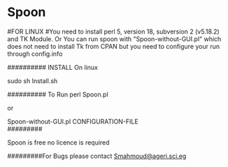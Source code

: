 # Spoon
#FOR LINUX
#You need to install perl 5, version 18, subversion 2 (v5.18.2) and TK Module. Or You can run spoon with "Spoon-without-GUI.pl" which does not need to install Tk from CPAN but you need to configure your run through config.info

########## INSTALL On linux

sudo sh Install.sh 

########## To Run
perl Spoon.pl

or

Spoon-without-GUI.pl  CONFIGURATION-FILE  
#########

Spoon is free no licence is required

#########For Bugs please contact 
Smahmoud@ageri.sci.eg 
